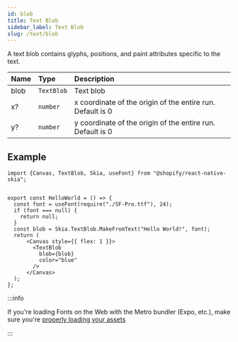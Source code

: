 ```yaml
---
id: blob
title: Text Blob
sidebar_label: Text Blob
slug: /text/blob
---
```


A text blob contains glyphs, positions, and paint attributes specific to the text.

| Name        | Type       |  Description                                                 |
|:------------|:-----------|:-------------------------------------------------------------|
| blob        | `TextBlob` | Text blob                                                    |
| x?          | `number`   | x coordinate of the origin of the entire run. Default is 0   |
| y?          | `number`   | y coordinate of the origin of the entire run. Default is 0   |

## Example

```tsx twoslash
import {Canvas, TextBlob, Skia, useFont} from "@shopify/react-native-skia";


export const HelloWorld = () => {
  const font = useFont(require("./SF-Pro.ttf"), 24);
  if (font === null) {
    return null;
  }
  const blob = Skia.TextBlob.MakeFromText("Hello World!", font);
  return (
      <Canvas style={{ flex: 1 }}>
        <TextBlob
          blob={blob}
          color="blue"
        />
      </Canvas>
  );
};
```

:::info

If you're loading Fonts on the Web with the Metro bundler (Expo, etc.), make sure you're [properly loading your assets](https://shopify.github.io/react-native-skia/docs/getting-started/web#loading-assets-on-the-web)

:::
